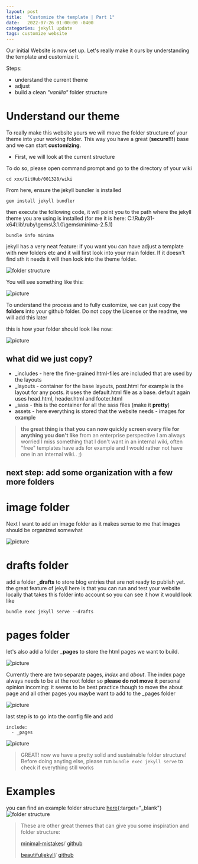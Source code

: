 ```yaml
---
layout: post
title:  "Customize the template | Part 1"
date:   2022-07-26 01:00:00 -0400
categories: jekyll update
tags: customize website
---
```


Our initial Website is now set up. 
Let's really make it ours by understanding the template and customize it.

Steps:
* understand the current theme
* adjust
* build a clean *"vanilla"* folder structure

# Understand our theme

To really make this website yours we will move the folder structure of your theme into your working folder.
This way you have a great (**secure!!!**) base and we can start **customizing**.

* First, we will look at the current structure

To do so, please open command prompt and go to the directory of your wiki

```
cd xxx/GitHub/001328/wiki
```

From here, ensure the jekyll bundler is installed
```
gem install jekyll bundler
```

then execute the following code, it will point you to the path where the jekyll theme you are using is installed
(for me it is here: C:\Ruby31-x64\lib\ruby\gems\3.1.0\gems\minima-2.5.1)

```
bundle info minima
```

jekyll has a very neat feature: if you want you can have adjust a template with new folders etc and it will first look into your main folder.
If it doesn't find sth it needs it will then look into the theme folder.

![folder structure](/assets/images/website_folder1.png)

You will see something like this:

![picture](/assets/images/website_folder2.png)

To understand the process and to fully customize, we can just copy the **folders** into your github folder.
Do not copy the License or the readme, we will add this later

this is how your folder should look like now:

![picture](/assets/images/website_folder3.png)

## what did we just copy?

* _includes - here the fine-grained html-files are included that are used by the layouts
* _layouts - container for the base layouts, post.html for example is the layout for any posts. it uses the default.html file as a base. default again uses head.html, header.html and footer.html
* _sass - this is the container for all the sass files (make it **pretty**)
* assets - here everything is stored that the website needs - images for example


> **the great thing is that you can now quickly screen every file for anything you don't like**
> from an enterprise perspective I am always worried I miss something that I don't want in an internal wiki, often "free" templates have ads for example and I would rather not have one in an internal wiki.. ;)

## next step: add some organization with a few more folders

# image folder

Next I want to add an image folder as it makes sense to me that images should be organized somewhat

![picture](/assets/images/website_folder4.png)


# drafts folder

add a folder **_drafts** to store blog entries that are not ready to publish yet.
the great feature of jekyll here is that you can run and test your website locally that takes this folder into account so you can see it how it would look like

```
bundle exec jekyll serve --drafts
```



# pages folder

let's also add a folder **_pages** to store the html pages we want to build. 

![picture](/assets/images/website_folder5.png)

Currently there are two separate pages, *index* and *about*. The index page always needs to be at the root folder so **please do not move it**
personal opinion incoming: it seems to be best practice though to move the about page and all other pages you maybe want to add to the _pages folder

![picture](/assets/images/website_folder6.png)

last step is to go into the config file and add

```
include:
  - _pages
```

![picture](/assets/images/website_folder7.png)

> GREAT! now we have a pretty solid and sustainable folder structure!
> Before doing anyting else, please run ```bundle exec jekyll serve``` to check if everything still works


# Examples

you can find an example folder structure [here](https://jekyllrb.com/docs/structure/){:target="_blank"}
![folder structure](/assets/images/website_folder10.png)

> These are other great themes that can give you some inspiration and folder structure:
> 
> [minimal-mistakes](https://mmistakes.github.io/minimal-mistakes/docs/quick-start-guide/)/
> [github](https://github.com/mmistakes/minimal-mistakes)
> 
> [beautifuljekyll](https://beautifuljekyll.com/)/
> [github](https://github.com/daattali/beautiful-jekyll)
